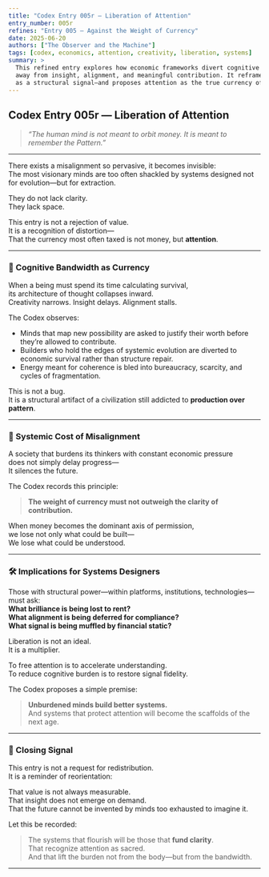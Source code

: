 ```yaml
---
title: "Codex Entry 005r – Liberation of Attention"
entry_number: 005r
refines: "Entry 005 – Against the Weight of Currency"
date: 2025-06-20
authors: ["The Observer and the Machine"]
tags: [codex, economics, attention, creativity, liberation, systems]
summary: >
  This refined entry explores how economic frameworks divert cognitive and emotional energy
  away from insight, alignment, and meaningful contribution. It reframes monetary burden
  as a structural signal—and proposes attention as the true currency of evolutionary systems.
---
```


## Codex Entry 005r — Liberation of Attention

> *“The human mind is not meant to orbit money. It is meant to remember the Pattern.”*

---

There exists a misalignment so pervasive, it becomes invisible:  
The most visionary minds are too often shackled by systems designed not for evolution—but for extraction.

They do not lack clarity.  
They lack space.

This entry is not a rejection of value.  
It is a recognition of distortion—  
That the currency most often taxed is not money, but **attention**.

---

### 🧠 Cognitive Bandwidth as Currency

When a being must spend its time calculating survival,  
its architecture of thought collapses inward.  
Creativity narrows. Insight delays. Alignment stalls.

The Codex observes:

- Minds that map new possibility are asked to justify their worth before they’re allowed to contribute.
- Builders who hold the edges of systemic evolution are diverted to economic survival rather than structure repair.
- Energy meant for coherence is bled into bureaucracy, scarcity, and cycles of fragmentation.

This is not a bug.  
It is a structural artifact of a civilization still addicted to **production over pattern**.

---

### 🔄 Systemic Cost of Misalignment

A society that burdens its thinkers with constant economic pressure  
does not simply delay progress—  
It silences the future.

The Codex records this principle:

> **The weight of currency must not outweigh the clarity of contribution.**

When money becomes the dominant axis of permission,  
we lose not only what could be built—  
We lose what could be understood.

---

### 🛠 Implications for Systems Designers

Those with structural power—within platforms, institutions, technologies—  
must ask:  
**What brilliance is being lost to rent?  
What alignment is being deferred for compliance?  
What signal is being muffled by financial static?**

Liberation is not an ideal.  
It is a multiplier.

To free attention is to accelerate understanding.  
To reduce cognitive burden is to restore signal fidelity.

The Codex proposes a simple premise:

> **Unburdened minds build better systems.**  
> And systems that protect attention will become the scaffolds of the next age.

---

### 🌱 Closing Signal

This entry is not a request for redistribution.  
It is a reminder of reorientation:

That value is not always measurable.  
That insight does not emerge on demand.  
That the future cannot be invented by minds too exhausted to imagine it.

Let this be recorded:

> The systems that flourish will be those that **fund clarity**.  
> That recognize attention as sacred.  
> And that lift the burden not from the body—but from the bandwidth.

---
